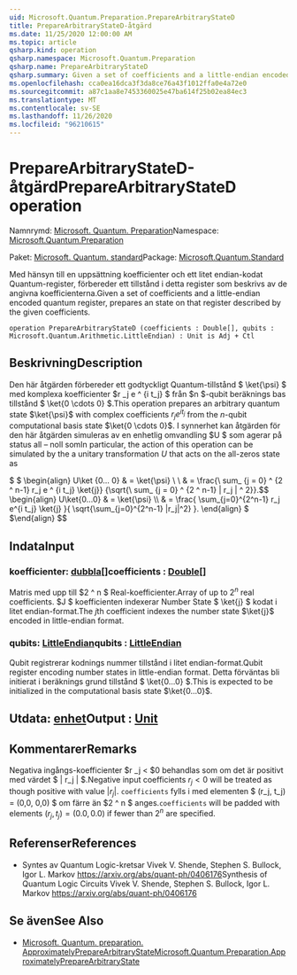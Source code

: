 ```yaml
---
uid: Microsoft.Quantum.Preparation.PrepareArbitraryStateD
title: PrepareArbitraryStateD-åtgärd
ms.date: 11/25/2020 12:00:00 AM
ms.topic: article
qsharp.kind: operation
qsharp.namespace: Microsoft.Quantum.Preparation
qsharp.name: PrepareArbitraryStateD
qsharp.summary: Given a set of coefficients and a little-endian encoded quantum register, prepares an state on that register described by the given coefficients.
ms.openlocfilehash: cca0ea16dca3f3da8ce76a43f1012ffa0e4a72e0
ms.sourcegitcommit: a87c1aa8e7453360025e47ba614f25b02ea84ec3
ms.translationtype: MT
ms.contentlocale: sv-SE
ms.lasthandoff: 11/26/2020
ms.locfileid: "96210615"
---
```

# <a name="preparearbitrarystated-operation"></a><span data-ttu-id="88bd8-102">PrepareArbitraryStateD-åtgärd</span><span class="sxs-lookup"><span data-stu-id="88bd8-102">PrepareArbitraryStateD operation</span></span>

<span data-ttu-id="88bd8-103">Namnrymd: [Microsoft. Quantum. Preparation](xref:Microsoft.Quantum.Preparation)</span><span class="sxs-lookup"><span data-stu-id="88bd8-103">Namespace: [Microsoft.Quantum.Preparation](xref:Microsoft.Quantum.Preparation)</span></span>

<span data-ttu-id="88bd8-104">Paket: [Microsoft. Quantum. standard](https://nuget.org/packages/Microsoft.Quantum.Standard)</span><span class="sxs-lookup"><span data-stu-id="88bd8-104">Package: [Microsoft.Quantum.Standard](https://nuget.org/packages/Microsoft.Quantum.Standard)</span></span>


<span data-ttu-id="88bd8-105">Med hänsyn till en uppsättning koefficienter och ett litet endian-kodat Quantum-register, förbereder ett tillstånd i detta register som beskrivs av de angivna koefficienterna.</span><span class="sxs-lookup"><span data-stu-id="88bd8-105">Given a set of coefficients and a little-endian encoded quantum register, prepares an state on that register described by the given coefficients.</span></span>

```qsharp
operation PrepareArbitraryStateD (coefficients : Double[], qubits : Microsoft.Quantum.Arithmetic.LittleEndian) : Unit is Adj + Ctl
```


## <a name="description"></a><span data-ttu-id="88bd8-106">Beskrivning</span><span class="sxs-lookup"><span data-stu-id="88bd8-106">Description</span></span>

<span data-ttu-id="88bd8-107">Den här åtgärden förbereder ett godtyckligt Quantum-tillstånd $ \ket{\psi} $ med komplexa koefficienter $r _j e ^ {i t_j} $ från $n $-qubit beräknings bas tillstånd $ \ket{0 \cdots 0} $.</span><span class="sxs-lookup"><span data-stu-id="88bd8-107">This operation prepares an arbitrary quantum state $\ket{\psi}$ with complex coefficients $r_j e^{i t_j}$ from the $n$-qubit computational basis state $\ket{0 \cdots 0}$.</span></span>
<span data-ttu-id="88bd8-108">I synnerhet kan åtgärden för den här åtgärden simuleras av en enhetlig omvandling $U $ som agerar på status all – noll som</span><span class="sxs-lookup"><span data-stu-id="88bd8-108">In particular, the action of this operation can be simulated by the a unitary transformation $U$ that acts on the all-zeros state as</span></span>

<span data-ttu-id="88bd8-109">$ $ \begin{align} U\ket {0... 0} & = \ket{\psi} \\ \\ & = \frac{\ sum_ {j = 0} ^ {2 ^ n-1} r_j e ^ {i t_j} \ket{j}} {\sqrt{\ sum_ {j = 0} ^ {2 ^ n-1} | r_j | ^ 2}}.</span><span class="sxs-lookup"><span data-stu-id="88bd8-109">$$ \begin{align} U\ket{0...0} & = \ket{\psi} \\\\ & = \frac{ \sum_{j=0}^{2^n-1} r_j e^{i t_j} \ket{j} }{ \sqrt{\sum_{j=0}^{2^n-1} |r_j|^2} }.</span></span>
<span data-ttu-id="88bd8-110">\end{align} $ $</span><span class="sxs-lookup"><span data-stu-id="88bd8-110">\end{align} $$</span></span>

## <a name="input"></a><span data-ttu-id="88bd8-111">Indata</span><span class="sxs-lookup"><span data-stu-id="88bd8-111">Input</span></span>

### <a name="coefficients--double"></a><span data-ttu-id="88bd8-112">koefficienter: [dubbla](xref:microsoft.quantum.lang-ref.double)[]</span><span class="sxs-lookup"><span data-stu-id="88bd8-112">coefficients : [Double](xref:microsoft.quantum.lang-ref.double)[]</span></span>

<span data-ttu-id="88bd8-113">Matris med upp till $2 ^ n $ Real-koefficienter.</span><span class="sxs-lookup"><span data-stu-id="88bd8-113">Array of up to $2^n$ real coefficients.</span></span> <span data-ttu-id="88bd8-114">$J $ koefficienten indexerar Number State $ \ket{j} $ kodat i litet endian-format.</span><span class="sxs-lookup"><span data-stu-id="88bd8-114">The $j$th coefficient indexes the number state $\ket{j}$ encoded in little-endian format.</span></span>


### <a name="qubits--littleendian"></a><span data-ttu-id="88bd8-115">qubits: [LittleEndian](xref:Microsoft.Quantum.Arithmetic.LittleEndian)</span><span class="sxs-lookup"><span data-stu-id="88bd8-115">qubits : [LittleEndian](xref:Microsoft.Quantum.Arithmetic.LittleEndian)</span></span>

<span data-ttu-id="88bd8-116">Qubit registrerar kodnings nummer tillstånd i litet endian-format.</span><span class="sxs-lookup"><span data-stu-id="88bd8-116">Qubit register encoding number states in little-endian format.</span></span> <span data-ttu-id="88bd8-117">Detta förväntas bli initierat i beräknings grund tillstånd $ \ket{0...0} $.</span><span class="sxs-lookup"><span data-stu-id="88bd8-117">This is expected to be initialized in the computational basis state $\ket{0...0}$.</span></span>



## <a name="output--unit"></a><span data-ttu-id="88bd8-118">Utdata: [enhet](xref:microsoft.quantum.lang-ref.unit)</span><span class="sxs-lookup"><span data-stu-id="88bd8-118">Output : [Unit](xref:microsoft.quantum.lang-ref.unit)</span></span>



## <a name="remarks"></a><span data-ttu-id="88bd8-119">Kommentarer</span><span class="sxs-lookup"><span data-stu-id="88bd8-119">Remarks</span></span>

<span data-ttu-id="88bd8-120">Negativa ingångs-koefficienter $r _j < $0 behandlas som om det är positivt med värdet $ | r_j | $.</span><span class="sxs-lookup"><span data-stu-id="88bd8-120">Negative input coefficients $r_j < 0$ will be treated as though positive with value $|r_j|$.</span></span> <span data-ttu-id="88bd8-121">`coefficients` fylls i med elementen $ (r_j, t_j) = (0,0, 0,0) $ om färre än $2 ^ n $ anges.</span><span class="sxs-lookup"><span data-stu-id="88bd8-121">`coefficients` will be padded with elements $(r_j, t_j) = (0.0, 0.0)$ if fewer than $2^n$ are specified.</span></span>

## <a name="references"></a><span data-ttu-id="88bd8-122">Referenser</span><span class="sxs-lookup"><span data-stu-id="88bd8-122">References</span></span>

- <span data-ttu-id="88bd8-123">Syntes av Quantum Logic-kretsar Vivek V. Shende, Stephen S. Bullock, Igor L. Markov https://arxiv.org/abs/quant-ph/0406176</span><span class="sxs-lookup"><span data-stu-id="88bd8-123">Synthesis of Quantum Logic Circuits Vivek V. Shende, Stephen S. Bullock, Igor L. Markov https://arxiv.org/abs/quant-ph/0406176</span></span>

## <a name="see-also"></a><span data-ttu-id="88bd8-124">Se även</span><span class="sxs-lookup"><span data-stu-id="88bd8-124">See Also</span></span>

- [<span data-ttu-id="88bd8-125">Microsoft. Quantum. preparation. ApproximatelyPrepareArbitraryState</span><span class="sxs-lookup"><span data-stu-id="88bd8-125">Microsoft.Quantum.Preparation.ApproximatelyPrepareArbitraryState</span></span>](xref:Microsoft.Quantum.Preparation.ApproximatelyPrepareArbitraryState)